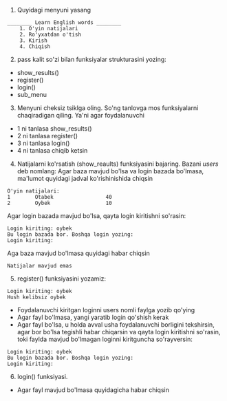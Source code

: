  1. Quyidagi menyuni yasang
```text
________ Learn English words ________ 
    1. O'yin natijalari
    2. Ro'yxatdan o'tish
    3. Kirish
    4. Chiqish
```
2. pass kalit so'zi bilan funksiyalar strukturasini yozing: 
- show_results()
- register()
- login()
- sub_menu

3. Menyuni cheksiz tsiklga oling. So'ng tanlovga mos funksiyalarni chaqiradigan qiling. Ya'ni agar foydalanuvchi 
- 1 ni tanlasa show_results()
- 2 ni tanlasa register()
- 3 ni tanlasa login()
- 4 ni tanlasa chiqib ketsin

4. Natijalarni ko'rsatish (show_reaults) funksiyasini bajaring. Bazani *users* deb nomlang:
Agar baza mavjud bo'lsa va login bazada bo'lmasa, ma'lumot quyidagi jadval ko'rishinishida chiqsin
```text
O'yin natijalari:
1        Otabek                 40         
2        Oybek                  10
```
Agar login bazada mavjud bo'lsa, qayta login kiritishni so'rasin:
```text
Login kiriting: oybek
Bu login bazada bor. Boshqa login yozing: 
Login kiriting:
```
Aga baza mavjud bo'lmasa quyidagi habar chiqsin
```text
Natijalar mavjud emas
```
5. register() funksiyasini yozamiz:
```text
Login kiriting: oybek
Hush kelibsiz oybek
```
- Foydalanuvchi kiritgan loginni users nomli faylga yozib qo'ying
- Agar fayl bo'lmasa, yangi yaratib login qo'shish kerak
- Agar fayl bo'lsa, u holda avval usha foydalanuvchi borligini tekshirsin, agar bor bo'lsa tegishli habar chiqarsin va qayta login kiritishni so'rasin, toki faylda mavjud bo'lmagan loginni kiritguncha so'rayversin:
```text
Login kiriting: oybek
Bu login bazada bor. Boshqa login yozing: 
Login kiriting:
```
6. login() funksiyasi.
- Agar fayl mavjud bo'lmasa quyidagicha habar chiqsin